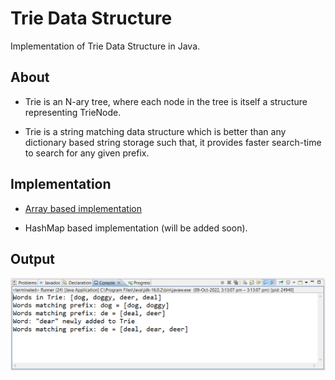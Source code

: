# Trie Data Structure

Implementation of Trie Data Structure in Java.

## About

- Trie is an N-ary tree, where each node in the tree is itself a structure representing TrieNode.

- Trie is a string matching data structure which is better than any dictionary based string storage such that, it provides faster search-time to search for any given prefix.

## Implementation

- [Array based implementation](https://github.com/abhishek-bits/trie-data-structure/blob/master/src/trie/TrieUsingArray.java)

- HashMap based implementation (will be added soon).

## Output

![Output Snapshot](https://github.com/abhishek-bits/trie-data-structure/blob/master/Output.PNG?raw=true)
